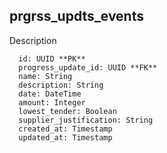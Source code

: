 ## prgrss_updts_events

Description

```
  id: UUID **PK**
  progress_update_id: UUID **FK**
  name: String
  description: String
  date: DateTime
  amount: Integer
  lowest_tender: Boolean
  supplier_justification: String
  created_at: Timestamp
  updated_at: Timestamp
```
